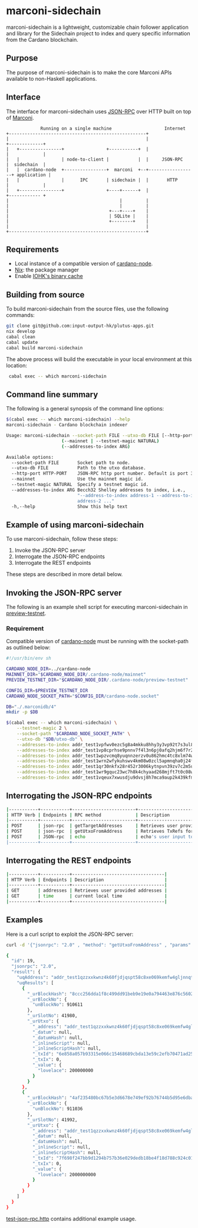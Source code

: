 
# marconi-sidechain

marconi-sidechain is a lightweight, customizable chain follower application and library for the Sidechain project to index and query specific information from the Cardano blockchain.
## Purpose

The purpose of marconi-sidechain is to make the core Marconi APIs available to non-Haskell applications.

## Interface

The interface for marconi-sidechain uses [JSON-RPC](http://www.simple-is-better.org/rpc/#differences-between-1-0-and-2-0) over HTTP built on top of [Marconi](../marconi/README.md).


```
             Running on a single machine                    Internet
+----------------------------------------------------+
|                                                    |                  +-------------+
|   +----------------+                +-----------+  |                  |             |
|   |                | node-to-client |           |  |     JSON-RPC     |  sidechain  |
|   |  cardano-node  +----------------+  marconi  +--+------------------+ application |
|   |                |      IPC       | sidechain |  |       HTTP       |             |
|   +----------------+                +----+------+  |                  +------------ +
|                                          |         |
|                                          |         |
|                                      +---+----+    |
|                                      | SQLite |    |
|                                      +--------+    |
|                                                    |
+----------------------------------------------------+
```

## Requirements
* Local instance of a compatible version of [cardano-node](https://github.com/input-output-hk/plutus-apps/blob/main/cabal.project#L246).
* [Nix](https://nixos.org/download.html): the package manager
* Enable [IOHK's binary cache](https://iohk.zendesk.com/hc/en-us/articles/900000673963-Installing-Nix-on-Linux-distribution-and-setting-up-IOHK-binaries)

## Building from source
To build marconi-sidechain from the source files, use the following commands:

``` sh
git clone git@github.com:input-output-hk/plutus-apps.git
nix develop
cabal clean
cabal update
cabal build marconi-sidechain
```

The above process will build the executable in your local environment at this location:

``` sh
 cabal exec -- which marconi-sidechain
```

## Command line summary

The following is a general synopsis of the command line options:

``` sh
$(cabal exec -- which marconi-sidechain) --help
marconi-sidechain - Cardano blockchain indexer

Usage: marconi-sidechain --socket-path FILE --utxo-db FILE [--http-port HTTP-PORT]
                     (--mainnet | --testnet-magic NATURAL)
                     (--addresses-to-index ARG)

Available options:
  --socket-path FILE       Socket path to node.
  --utxo-db FILE           Path to the utxo database.
  --http-port HTTP-PORT    JSON-RPC http port number. Default is port 3000.
  --mainnet                Use the mainnet magic id.
  --testnet-magic NATURAL  Specify a testnet magic id.
  --addresses-to-index ARG Becch32 Shelley addresses to index, i.e.,
                           "--address-to-index address-1 --address-to-index
                           address-2 ..."
  -h,--help                Show this help text
```

## Example of using marconi-sidechain

To use marconi-sidechain, follow these steps:
1. Invoke the JSON-RPC server
2. Interrogate the JSON-RPC endpoints
3. Interrogate the REST endpoints

These steps are described in more detail below.

## Invoking the JSON-RPC server

The following is an example shell script for executing marconi-sidechain in [preview-testnet](https://book.world.dev.cardano.org/environments.html#preview-testnet).

### Requirement

Compatible version of [cardano-node](https://github.com/input-output-hk/plutus-apps/blob/main/cabal.project#L246) must be running with the socket-path as outlined below:

``` sh
#!/usr/bin/env sh

CARDANO_NODE_DIR=../cardano-node
MAINNET_DIR="$CARDANO_NODE_DIR/.cardano-node/mainnet"
PREVIEW_TESTNET_DIR="$CARDANO_NODE_DIR/.cardano-node/preview-testnet"

CONFIG_DIR=$PREVIEW_TESTNET_DIR
CARDANO_NODE_SOCKET_PATH="$CONFIG_DIR/cardano-node.socket"

DB="./.marconidb/4"
mkdir -p $DB

$(cabal exec -- which marconi-sidechain) \
    --testnet-magic 2 \
    --socket-path "$CARDANO_NODE_SOCKET_PATH" \
    --utxo-db "$DB/utxo-db" \
    --addresses-to-index addr_test1vpfwv0ezc5g8a4mkku8hhy3y3vp92t7s3ul8g778g5yegsgalc6gc \
    --addresses-to-index addr_test1vp8cprhse9pnnv7f4l3n6pj0afq2hjm6f7r2205dz0583egagfjah \
    --addresses-to-index addr_test1wpzvcmq8yuqnnzerzv0u862hmc4tc8xlm74wtsqmh56tgpc3pvx0f \
    --addresses-to-index addr_test1wrn2wfykuhswv4km08w0zcl5apmnqha0j24fa287vueknasq6t4hc \
    --addresses-to-index addr_test1qr30nkfx28r452r3006kytnpvn39zv7c2m5uqt4zrg35mly35pesdyk43wnxk3edkkw74ak56n4zh67reqjhcfp3mm7qtyekt4 \
    --addresses-to-index addr_test1wr9gquc23wc7h8k4chyaad268mjft7t0c08wqertwms70sc0fvx8w \
    --addresses-to-index addr_test1vqeux7xwusdju9dvsj8h7mca9aup2k439kfmwy773xxc2hcu7zy99
```

## Interrogating the JSON-RPC endpoints

``` sh
|-----------+-----------+------------------------+---------------------------------------------|
| HTTP Verb | Endpoints | RPC method             | Description                                 |
|-----------+-----------+------------------------+---------------------------------------------|
| POST      | json-rpc  | getTargetAddresses     | Retrieves user provided addresses           |
| POST      | json-rpc  | getUtxoFromAddress     | Retrieves TxRefs for an address             |
| POST      | JSON-rpc  | echo                   | echo's user input to console                |
|-----------+-----------+------------------------+---------------------------------------------|
```

## Interrogating the REST endpoints

``` sh
|-----------+-----------+-----------------------------------|
| HTTP Verb | Endpoints | Description                       |
|-----------+-----------+-----------------------------------|
| GET       | addresses | Retrieves user provided addresses |
| GET       | time      | current local time                |
|-----------+-----------+-----------------------------------|
```

## Examples

Here is a curl script to exploit the JSON-RPC server:

``` sh
curl -d '{"jsonrpc": "2.0" , "method": "getUtxoFromAddress" , "params": "addr_test1qzzxxkwnz4k60fjdjqspt58c8xe069kemfw4gljnnqtc4aarszs09x52vy8kfknj0rrr9400e39ufz5tuct74h52kcrqaytqk7", "id": 19}' -H 'Content-Type: application/json' -X POST http://localhost:3000/json-rpc | jq

{
  "id": 19,
  "jsonrpc": "2.0",
  "result": {
    "uqAddress": "addr_test1qzzxxkwnz4k60fjdjqspt58c8xe069kemfw4gljnnqtc4aarszs09x52vy8kfknj0rrr9400e39ufz5tuct74h52kcrqaytqk7",
    "uqResults": [
      {
        "_urBlockHash": "8ccc256dda1f8c499dd91beb9e19e0a794463e876c5602b74c82997e31f16bde",
        "_urBlockNo": {
          "unBlockNo": 910611
        },
        "_urSlotNo": 41980,
        "_urUtxo": {
          "_address": "addr_test1qzzxxkwnz4k60fjdjqspt58c8xe069kemfw4gljnnqtc4aarszs09x52vy8kfknj0rrr9400e39ufz5tuct74h52kcrqaytqk7",
          "_datum": null,
          "_datumHash": null,
          "_inlineScript": null,
          "_inlineScriptHash": null,
          "_txId": "6e858a057b93315e066c15468689cbda13e59c2efb70471ad256938233f6174a",
          "_txIx": 0,
          "_value": {
            "lovelace": 200000000
          }
        }
      },
      {
        "_urBlockHash": "4af235480bc67b5e3d6678e749ef92b76744b5d95e6dba41e0c08f0cef620743",
        "_urBlockNo": {
          "unBlockNo": 911036
        },
        "_urSlotNo": 41992,
        "_urUtxo": {
          "_address": "addr_test1qzzxxkwnz4k60fjdjqspt58c8xe069kemfw4gljnnqtc4aarszs09x52vy8kfknj0rrr9400e39ufz5tuct74h52kcrqaytqk7",
          "_datum": null,
          "_datumHash": null,
          "_inlineScript": null,
          "_inlineScriptHash": null,
          "_txId": "7f698f247bb9d1294b757b36e029dedb18be4f18d788c924c01d7d8bec80bf2f",
          "_txIx": 0,
          "_value": {
            "lovelace": 2000000000
          }
        }
      }
    ]
  }
}

```

[test-json-rpc.http](./examples/test-json-rpc.http) contains additional example usage.
